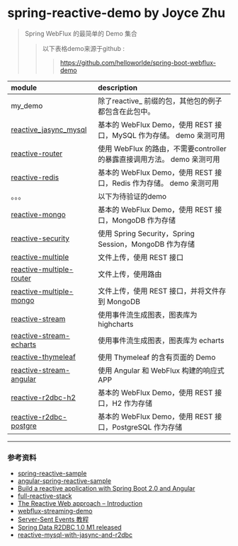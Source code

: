 # spring-reactive-demo by Joyce Zhu

> Spring WebFlux 的最简单的 Demo 集合
>
>>以下表格demo来源于github :
>>> https://github.com/helloworlde/spring-boot-webflux-demo

| module | description |
|:-------|:------------|
|my_demo| 除了reactive_ 前缀的包，其他包的例子都包含在此包中。|
|[reactive_jasync_mysql](./src/main/java/com/joyce/reactive_jasync_mysql/README.md)| 基本的 WebFlux Demo，使用 REST 接口，MySQL 作为存储。 demo 亲测可用 |
|[reactive-router](./src/main/java/com/joyce/reactive_route/README.md)| 使用 WebFlux 的路由，不需要controller的暴露直接调用方法。 demo 亲测可用 |
|[reactive-redis](./src/main/java/com/joyce/reactive_redis/README.md)| 基本的 WebFlux Demo，使用 REST 接口，Redis 作为存储。 demo 亲测可用 |
|。。。| 以下为待验证的demo |
|[reactive-mongo](./reactive-mongo/README.md)| 基本的 WebFlux Demo，使用 REST 接口，MongoDB 作为存储|
|[reactive-security](./reactive-security/README.md)| 使用 Spring Security，Spring Session，MongoDB 作为存储 |
|[reactive-multiple](./reactive-multiple/README.md)| 文件上传，使用 REST 接口|
|[reactive-multiple-router](./reactive-multiple-router/README.md) | 文件上传，使用路由|
|[reactive-multiple-mongo](./reactive-multiple-mongo/README.md) | 文件上传，使用 REST 接口，并将文件存到 MongoDB|
|[reactive-stream](./reactive-stream/README.md)| 使用事件流生成图表，图表库为 highcharts|
|[reactive-stream-echarts](./reactive-stream-echarts/README.md) | 使用事件流生成图表，图表库为 echarts|
|[reactive-thymeleaf](./reactive-thymeleaf/README.md)| 使用 Thymeleaf 的含有页面的 Demo|
|[reactive-stream-angular](./reactive-stream-angular/README.md) | 使用 Angular 和 WebFlux 构建的响应式 APP|
|[reactive-r2dbc-h2](./reactive-r2dbc-h2/README.md)| 基本的 WebFlux Demo，使用 REST 接口，H2 作为存储|
|[reactive-r2dbc-postgre](./reactive-r2dbc-postgre/README.md)| 基本的 WebFlux Demo，使用 REST 接口，PostgreSQL 作为存储|

--- 

### 参考资料

- [spring-reactive-sample](https://github.com/hantsy/spring-reactive-sample)
- [angular-spring-reactive-sample](https://github.com/hantsy/angular-spring-reactive-sample)
- [Build a reactive application with Spring Boot 2.0 and Angular](https://medium.com/@hantsy/build-a-reactive-application-with-spring-boot-2-0-and-angular-de0ee5837fed)
- [full-reactive-stack](https://github.com/mechero/full-reactive-stack)
- [The Reactive Web approach – Introduction](https://thepracticaldeveloper.com/2017/11/04/full-reactive-stack-introduction/)
- [webflux-streaming-demo](https://github.com/ZhongyangMA/webflux-streaming-demo)
- [Server-Sent Events 教程](http://www.ruanyifeng.com/blog/2017/05/server-sent_events.html)
- [Spring Data R2DBC 1.0 M1 released](https://spring.io/blog/2018/12/12/spring-data-r2dbc-1-0-m1-released)
- [reactive-mysql-with-jasync-and-r2dbc](https://github.com/joshlong/reactive-mysql-with-jasync-and-r2dbc)
